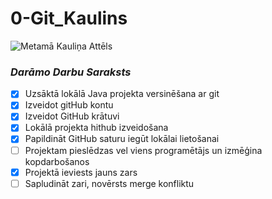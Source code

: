 # 0-Git_Kaulins

![Metamā Kauliņa Attēls](https://creazilla-store.fra1.digitaloceanspaces.com/cliparts/77423/dice-clipart-xl.png)
### *Darāmo Darbu Saraksts*
- [x] Uzsāktā lokālā Java projekta versinēšana ar git
- [x] Izveidot gitHub kontu
- [x] Izveidot GitHub krātuvi
- [x] Lokālā projekta hithub izveidošana
- [x] Papildināt GitHub saturu iegūt lokālai lietošanai
- [ ] Projektam pieslēdzas vel viens programētājs un izmēģina kopdarbošanos
- [x] Projektā ieviests jauns zars
- [ ] Sapludināt zari, novērsts merge konfliktu
